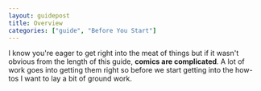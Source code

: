 ```yaml
---
layout: guidepost
title: Overview
categories: ["guide", "Before You Start"]
---
```


I know you're eager to get right into the meat of things but if it wasn't obvious from the length of this guide, **comics are complicated**. A lot of work goes into getting them right so before we start getting into the how-tos I want to lay a bit of ground work.